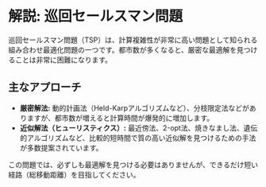 # 解説: 巡回セールスマン問題

巡回セールスマン問題（TSP）は、計算複雑性が非常に高い問題として知られる組み合わせ最適化問題の一つです。都市数が多くなると、厳密な最適解を見つけることは非常に困難になります。

## 主なアプローチ
- **厳密解法:** 動的計画法（Held-Karpアルゴリズムなど）、分枝限定法などがありますが、都市数が増えると計算時間が爆発的に増加します。
- **近似解法（ヒューリスティクス）:** 最近傍法、2-opt法、焼きなまし法、遺伝的アルゴリズムなど、比較的短時間で質の高い近似解を見つけるための手法が多数提案されています。

この問題では、必ずしも最適解を見つける必要はありませんが、できるだけ短い経路（総移動距離）を目指してください。
